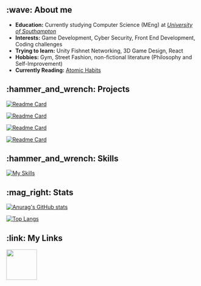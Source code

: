 <h2 align="left">:wave:	About me 	</h2>

- **Education:**  Currently studying Computer Science (MEng) at [*University of Southampton*](https://www.southampton.ac.uk/)
- **Interests:** Game Development, Cyber Security, Front End Development, Coding challenges 
- **Trying to learn:** Unity Fishnet Networking, 3D Game Design, React
- **Hobbies:** Gym, Street Fashion, non-fictional literature (Philosophy and Self-Improvement)
- **Currently Reading:** [Atomic Habits](https://jamesclear.com/atomic-habits)

<!-- :blue_heart:	Unordered sub-list. 

:purple_heart: Unordered sub-list. -->



<h2 align="left">:hammer_and_wrench: Projects	</h2>

[![Readme Card](https://github-readme-stats.vercel.app/api/pin/?username=jack-pap&repo=Summoners-Card&theme=tokyonight )](https://github.com/jack-pap/Summoners-Card)

[![Readme Card](https://github-readme-stats.vercel.app/api/pin/?username=jack-pap&repo=TetrECS&theme=tokyonight )](https://github.com/jack-pap/TetrECS)

[![Readme Card](https://github-readme-stats.vercel.app/api/pin/?username=jack-pap&repo=cheat-detection-tool&theme=tokyonight )](https://github.com/jack-pap/cheat-detection-tool)

[![Readme Card](https://github-readme-stats.vercel.app/api/pin/?username=jack-pap&repo=Riot-Data-Processing&theme=tokyonight )](https://github.com/jack-pap/Riot-Data-Processing)

<!--[![Readme Card](https://github-readme-stats.vercel.app/api/pin/?username=jack-pap&repo=personal-website&theme=tokyonight )](https://github.com/jack-pap/personal-website) -->


<h2 align="left">:hammer_and_wrench: Skills	</h2>

[![My Skills](https://skillicons.dev/icons?i=github,git,java,haskell,unity,cs,python)](https://skillicons.dev)

<h2 align="left">	:mag_right: Stats </h2>

[![Anurag's GitHub stats](https://github-readme-stats.vercel.app/api?username=jack-pap&count_private=true&theme=tokyonight&rank_icon=github)](https://github.com/anuraghazra/github-readme-stats)


[![Top Langs](https://github-readme-stats.vercel.app/api/top-langs/?username=jack-pap&layout=compact&count_private=true&theme=tokyonight )](https://github.com/anuraghazra/github-readme-stats)

<h2 align="left">:link: My Links </h2>


<p align="left">
  <a href="https://www.linkedin.com/in/jack-papaioannou-b073251b3/">
    <img src="https://user-images.githubusercontent.com/62362994/166345038-a807a7c2-dc56-4472-84af-2cdda1a0a234.png" width="80" >

 <!-- <a href="https://open.spotify.com/user/djpentakill?si=9d11e8c18d744ad8">
    <img src="https://user-images.githubusercontent.com/62362994/166345029-65eb7843-232a-498c-b1f2-db88e8ce15e9.png" width="100" >
-->
  
</p>

 
                                                                                                                             
            
                                                                                                                            
                                                                                                             
                                                                                                                     


                                                               
          
                                                   
